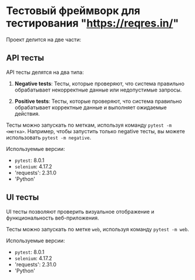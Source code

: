 # Тестовый фреймворк для тестирования "https://reqres.in/"

Проект делится на две части:

## API тесты

API тесты делятся на два типа:

1. **Negative tests**: Тесты, которые проверяют, что система правильно обрабатывает некорректные данные или недопустимые запросы.

2. **Positive tests**: Тесты, которые проверяют, что система правильно обрабатывает корректные данные и выполняет ожидаемые действия.

Тесты можно запускать по меткам, используя команду `pytest -m <метка>`. Например, чтобы запустить только negative тесты, вы можете использовать `pytest -m negative`.

Используемые версии:
- `pytest`: 8.0.1
- `selenium`: 4.17.2
- 'requests': 2.31.0
- 'Python'

## UI тесты

UI тесты позволяют проверить визуальное отображение и функциональность веб-приложения.

Тесты можно запускать по метке `web`, используя команду `pytest -m web`.

Используемые версии:
- `pytest`: 8.0.1
- `selenium`: 4.17.2
- 'requests': 2.31.0
- 'Python'
